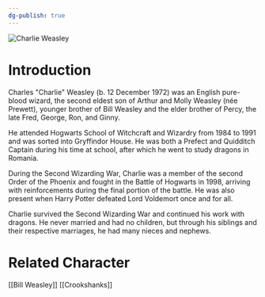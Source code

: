 ```yaml
---
dg-publish: true
---
```

![Charlie Weasley](http://rxbg5ysja.bkt.gdipper.com/Charlie_Weasley.png)
# Introduction
Charles "Charlie" Weasley (b. 12 December 1972) was an English pure-blood wizard, the second eldest son of Arthur and Molly Weasley (née Prewett), younger brother of Bill Weasley and the elder brother of Percy, the late Fred, George, Ron, and Ginny.

He attended Hogwarts School of Witchcraft and Wizardry from 1984 to 1991 and was sorted into Gryffindor House. He was both a Prefect and Quidditch Captain during his time at school, after which he went to study dragons in Romania.

During the Second Wizarding War, Charlie was a member of the second Order of the Phoenix and fought in the Battle of Hogwarts in 1998, arriving with reinforcements during the final portion of the battle. He was also present when Harry Potter defeated Lord Voldemort once and for all.

Charlie survived the Second Wizarding War and continued his work with dragons. He never married and had no children, but through his siblings and their respective marriages, he had many nieces and nephews.

# Related Character
[[Bill Weasley]]
[[Crookshanks]]
